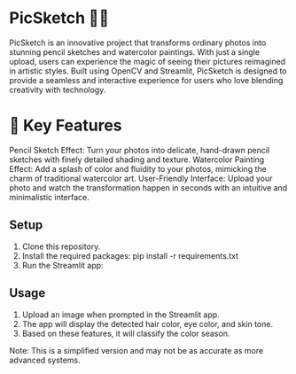 # PicSketch 🎨✨
PicSketch is an innovative project that transforms ordinary photos into stunning pencil sketches and watercolor paintings. With just a single upload, users can experience the magic of seeing their pictures reimagined in artistic styles. Built using OpenCV and Streamlit, PicSketch is designed to provide a seamless and interactive experience for users who love blending creativity with technology.

# 🌟 Key Features
Pencil Sketch Effect: Turn your photos into delicate, hand-drawn pencil sketches with finely detailed shading and texture.
Watercolor Painting Effect: Add a splash of color and fluidity to your photos, mimicking the charm of traditional watercolor art.
User-Friendly Interface: Upload your photo and watch the transformation happen in seconds with an intuitive and minimalistic interface.

## Setup

1. Clone this repository.
2. Install the required packages: pip install  -r requirements.txt
3. Run the Streamlit app:

## Usage

1. Upload an image when prompted in the Streamlit app.
2. The app will display the detected hair color, eye color, and skin tone.
3. Based on these features, it will classify the color season.

Note: This is a simplified version and may not be as accurate as more advanced systems.
